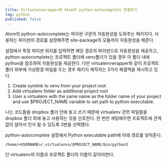 ```yaml
---
title: Virtualenvwrapper와 Atom의 python-autocomplete 연결하기
tag: python
published: false
---
```

Atom의 python-autocomplete는 파이썬 구문의 자동완성을 도와주는 패키지다. 사용하는 파이썬의 경로를 설정해주면 site-package의 모듈까지 자동완성을 해준다.

설정에서 특정 파이썬 위치를 입력하면 해당 경로의 파이썬으로 자동완성을 제공하고, python-autocomplete는 프로젝트 폴더에 venv폴더가 있을 경우 이 폴더 내에 python을 참조하여 자동완성을 제공한다. 다만 virtualenvwrapper와 같이 프로젝트 폴더 외부에 가상환경 파일을 두는 경우 패키지 제작자는 3가지 해결책을 제시하고 있다.

1. Create symlink to venv from your project root
2. Add virtualenv folder as additional project root
3. User a virtualenv with the same name as the folder name of your project and use $PROJECT_NAME variable to set path to python executable.

나는 코드들을 dropbox 폴더 안에 놓고 쓰기 때문에 virtualenv 관련 파일들을 dropbox 폴더 외에 놓고 사용하는 것을 선호한다. 한 번만 세팅해두면 프로젝트에 관계없이 알아서 인식 될 수 있도록 3번을 선택했다.

python-autocomplete 설정에서 Python executable path에 아래 경로를 넣어준다.

```
/home/<USERNAME>/.virtualenvs/$PROJECT_NAME/bin/python3
```

단 virtualenv의 이름과 프로젝트 폴더의 이름이 같아야한다.
